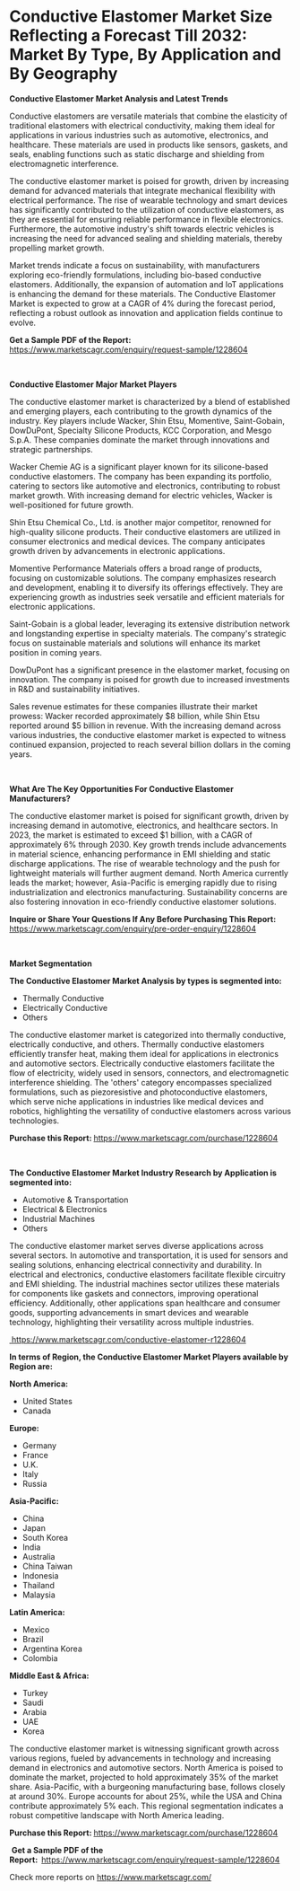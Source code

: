 <p><h1>Conductive Elastomer Market Size Reflecting a Forecast Till 2032: Market By Type, By Application and By Geography</h1></p><p><strong>Conductive Elastomer Market Analysis and Latest Trends</strong></p>
<p><p>Conductive elastomers are versatile materials that combine the elasticity of traditional elastomers with electrical conductivity, making them ideal for applications in various industries such as automotive, electronics, and healthcare. These materials are used in products like sensors, gaskets, and seals, enabling functions such as static discharge and shielding from electromagnetic interference.</p><p>The conductive elastomer market is poised for growth, driven by increasing demand for advanced materials that integrate mechanical flexibility with electrical performance. The rise of wearable technology and smart devices has significantly contributed to the utilization of conductive elastomers, as they are essential for ensuring reliable performance in flexible electronics. Furthermore, the automotive industry's shift towards electric vehicles is increasing the need for advanced sealing and shielding materials, thereby propelling market growth.</p><p>Market trends indicate a focus on sustainability, with manufacturers exploring eco-friendly formulations, including bio-based conductive elastomers. Additionally, the expansion of automation and IoT applications is enhancing the demand for these materials. The Conductive Elastomer Market is expected to grow at a CAGR of 4% during the forecast period, reflecting a robust outlook as innovation and application fields continue to evolve.</p></p>
<p><strong>Get a Sample PDF of the Report:&nbsp;</strong> <a href="https://www.marketscagr.com/enquiry/request-sample/1228604?utm_campaign=3546&utm_medium=2&utm_source=Github&utm_content=ia&utm_term=09042025&utm_id=conductive-elastomer">https://www.marketscagr.com/enquiry/request-sample/1228604</a></p>
<p>&nbsp;</p>
<p><strong>Conductive Elastomer Major Market Players</strong></p>
<p><p>The conductive elastomer market is characterized by a blend of established and emerging players, each contributing to the growth dynamics of the industry. Key players include Wacker, Shin Etsu, Momentive, Saint-Gobain, DowDuPont, Specialty Silicone Products, KCC Corporation, and Mesgo S.p.A. These companies dominate the market through innovations and strategic partnerships.</p><p>Wacker Chemie AG is a significant player known for its silicone-based conductive elastomers. The company has been expanding its portfolio, catering to sectors like automotive and electronics, contributing to robust market growth. With increasing demand for electric vehicles, Wacker is well-positioned for future growth.</p><p>Shin Etsu Chemical Co., Ltd. is another major competitor, renowned for high-quality silicone products. Their conductive elastomers are utilized in consumer electronics and medical devices. The company anticipates growth driven by advancements in electronic applications.</p><p>Momentive Performance Materials offers a broad range of products, focusing on customizable solutions. The company emphasizes research and development, enabling it to diversify its offerings effectively. They are experiencing growth as industries seek versatile and efficient materials for electronic applications.</p><p>Saint-Gobain is a global leader, leveraging its extensive distribution network and longstanding expertise in specialty materials. The company's strategic focus on sustainable materials and solutions will enhance its market position in coming years.</p><p>DowDuPont has a significant presence in the elastomer market, focusing on innovation. The company is poised for growth due to increased investments in R&D and sustainability initiatives.</p><p>Sales revenue estimates for these companies illustrate their market prowess: Wacker recorded approximately $8 billion, while Shin Etsu reported around $5 billion in revenue. With the increasing demand across various industries, the conductive elastomer market is expected to witness continued expansion, projected to reach several billion dollars in the coming years.</p></p>
<p>&nbsp;</p>
<p><strong>What Are The Key Opportunities For Conductive Elastomer Manufacturers?</strong></p>
<p><p>The conductive elastomer market is poised for significant growth, driven by increasing demand in automotive, electronics, and healthcare sectors. In 2023, the market is estimated to exceed $1 billion, with a CAGR of approximately 6% through 2030. Key growth trends include advancements in material science, enhancing performance in EMI shielding and static discharge applications. The rise of wearable technology and the push for lightweight materials will further augment demand. North America currently leads the market; however, Asia-Pacific is emerging rapidly due to rising industrialization and electronics manufacturing. Sustainability concerns are also fostering innovation in eco-friendly conductive elastomer solutions.</p></p>
<p><strong>Inquire or Share Your Questions If Any Before Purchasing This Report:</strong> <a href="https://www.marketscagr.com/enquiry/pre-order-enquiry/1228604?utm_campaign=3546&utm_medium=2&utm_source=Github&utm_content=ia&utm_term=09042025&utm_id=conductive-elastomer">https://www.marketscagr.com/enquiry/pre-order-enquiry/1228604</a></p>
<p>&nbsp;</p>
<p><strong>Market Segmentation</strong></p>
<p><strong>The Conductive Elastomer Market Analysis by types is segmented into:</strong></p>
<p><ul><li>Thermally Conductive</li><li>Electrically Conductive</li><li>Others</li></ul></p>
<p><p>The conductive elastomer market is categorized into thermally conductive, electrically conductive, and others. Thermally conductive elastomers efficiently transfer heat, making them ideal for applications in electronics and automotive sectors. Electrically conductive elastomers facilitate the flow of electricity, widely used in sensors, connectors, and electromagnetic interference shielding. The 'others' category encompasses specialized formulations, such as piezoresistive and photoconductive elastomers, which serve niche applications in industries like medical devices and robotics, highlighting the versatility of conductive elastomers across various technologies.</p></p>
<p><strong>Purchase this Report:&nbsp;</strong><a href="https://www.marketscagr.com/purchase/1228604?utm_campaign=3546&utm_medium=2&utm_source=Github&utm_content=ia&utm_term=09042025&utm_id=conductive-elastomer">https://www.marketscagr.com/purchase/1228604</a></p>
<p>&nbsp;</p>
<p><strong>The Conductive Elastomer Market Industry Research by Application is segmented into:</strong></p>
<p><ul><li>Automotive & Transportation</li><li>Electrical & Electronics</li><li>Industrial Machines</li><li>Others</li></ul></p>
<p><p>The conductive elastomer market serves diverse applications across several sectors. In automotive and transportation, it is used for sensors and sealing solutions, enhancing electrical connectivity and durability. In electrical and electronics, conductive elastomers facilitate flexible circuitry and EMI shielding. The industrial machines sector utilizes these materials for components like gaskets and connectors, improving operational efficiency. Additionally, other applications span healthcare and consumer goods, supporting advancements in smart devices and wearable technology, highlighting their versatility across multiple industries.</p></p>
<p><a href="https://www.marketscagr.com/conductive-elastomer-r1228604?utm_campaign=3546&utm_medium=2&utm_source=Github&utm_content=ia&utm_term=09042025&utm_id=conductive-elastomer">&nbsp;https://www.marketscagr.com/conductive-elastomer-r1228604</a></p>
<p><strong>In terms of Region, the Conductive Elastomer Market Players available by Region are:</strong></p>
<p>
    <p> <strong> North America: </strong>
        <ul>
            <li>United States</li>
            <li>Canada</li>
        </ul>
        </p> 
    <p> <strong> Europe: </strong>
        <ul>
            <li>Germany</li>
            <li>France</li>
            <li>U.K.</li>
            <li>Italy</li>
            <li>Russia</li>
        </ul>
        </p> 
    <p> <strong> Asia-Pacific: </strong>
        <ul>
            <li>China</li>
            <li>Japan</li>
            <li>South Korea</li>
            <li>India</li>
            <li>Australia</li>
            <li>China Taiwan</li>
            <li>Indonesia</li>
            <li>Thailand</li>
            <li>Malaysia</li>
        </ul>
        </p> 
    <p> <strong> Latin America: </strong>
        <ul>
            <li>Mexico</li>
            <li>Brazil</li>
            <li>Argentina Korea</li>
            <li>Colombia</li>
        </ul>
        </p> 
    <p> <strong> Middle East & Africa: </strong>
        <ul>
            <li>Turkey</li>
            <li>Saudi</li>
            <li>Arabia</li>
            <li>UAE</li>
            <li>Korea</li>
        </ul>
    </p>
    </p>
<p><p>The conductive elastomer market is witnessing significant growth across various regions, fueled by advancements in technology and increasing demand in electronics and automotive sectors. North America is poised to dominate the market, projected to hold approximately 35% of the market share. Asia-Pacific, with a burgeoning manufacturing base, follows closely at around 30%. Europe accounts for about 25%, while the USA and China contribute approximately 5% each. This regional segmentation indicates a robust competitive landscape with North America leading.</p></p>
<p><strong>Purchase this Report: </strong><a href="https://www.marketscagr.com/purchase/1228604?utm_campaign=3546&utm_medium=2&utm_source=Github&utm_content=ia&utm_term=09042025&utm_id=conductive-elastomer">https://www.marketscagr.com/purchase/1228604</a></p>
<p>&nbsp;<strong>Get a Sample PDF of the Report:&nbsp;&nbsp;</strong><a href="https://www.marketscagr.com/enquiry/request-sample/1228604?utm_campaign=3546&utm_medium=2&utm_source=Github&utm_content=ia&utm_term=09042025&utm_id=conductive-elastomer">https://www.marketscagr.com/enquiry/request-sample/1228604</a></p>
<p><strong></strong></p>
<p>Check more reports on <a href="https://www.marketscagr.com/?utm_campaign=3546&utm_medium=2&utm_source=Github&utm_content=ia&utm_term=09042025&utm_id=conductive-elastomer">https://www.marketscagr.com/</a></p>